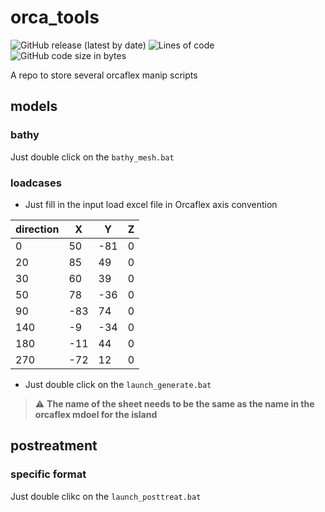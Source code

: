 # orca_tools
![GitHub release (latest by date)](https://img.shields.io/github/v/release/pacourbet/orca_tools?display_name=tag&style=plastic)
![Lines of code](https://img.shields.io/tokei/lines/github/pacourbet/orca_tools?style=plastic)
![GitHub code size in bytes](https://img.shields.io/github/languages/code-size/pacourbet/orca_tools?style=plastic)

A repo to store several orcaflex manip scripts

## models

### bathy
Just double click on the `bathy_mesh.bat`

### loadcases
- Just fill in the input load excel file in Orcaflex axis convention

| direction | X    | Y    | Z |
| --------- | ---- | ---- | - |
| 0         | 50   | \-81 | 0 |
| 20        | 85   | 49   | 0 |
| 30        | 60   | 39   | 0 |
| 50        | 78   | \-36 | 0 |
| 90        | \-83 | 74   | 0 |
| 140       | \-9  | \-34 | 0 |
| 180       | \-11 | 44   | 0 |
| 270       | \-72 | 12   | 0 |

- Just double click on the `launch_generate.bat`

> :warning: **The name of the sheet needs to be the same as the name in the orcaflex mdoel for the island**

## postreatment

### specific format
Just double clikc on the `launch_posttreat.bat`
